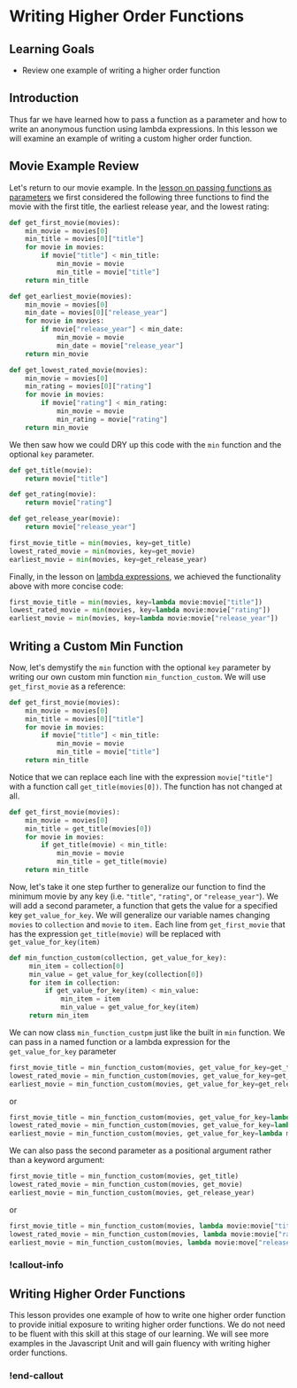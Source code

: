 # Writing Higher Order Functions

## Learning Goals

* Review one example of writing a higher order function

## Introduction

Thus far we have learned how to pass a function as a parameter and how to write an anonymous function using lambda expressions. In this lesson we will examine an example of writing a custom higher order function. 

## Movie Example Review

Let's return to our movie example. In the [lesson on passing functions as parameters](./min-max-sorted.md) we first considered the following three functions to find the movie with the first title, the earliest release  year, and the lowest rating:

```py    
def get_first_movie(movies):
    min_movie = movies[0]
    min_title = movies[0]["title"]
    for movie in movies:
        if movie["title"] < min_title:
            min_movie = movie
            min_title = movie["title"]
    return min_title

def get_earliest_movie(movies):
    min_movie = movies[0]
    min_date = movies[0]["release_year"]
    for movie in movies:
        if movie["release_year"] < min_date:
            min_movie = movie
            min_date = movie["release_year"]
    return min_movie

def get_lowest_rated_movie(movies):
    min_movie = movies[0]
    min_rating = movies[0]["rating"]
    for movie in movies:
        if movie["rating"] < min_rating:
            min_movie = movie
            min_rating = movie["rating"]
    return min_movie
```

We then saw how we could DRY up this code with the `min` function and the optional `key` parameter.

```py
def get_title(movie):
    return movie["title"]

def get_rating(movie):
    return movie["rating"]

def get_release_year(movie):
    return movie["release_year"]

first_movie_title = min(movies, key=get_title)
lowest_rated_movie = min(movies, key=get_movie)
earliest_movie = min(movies, key=get_release_year)
```

Finally, in the lesson on [lambda expressions](./lambdas.md), we achieved the functionality above with more concise code:

```py
first_movie_title = min(movies, key=lambda movie:movie["title"])
lowest_rated_movie = min(movies, key=lambda movie:movie["rating"])
earliest_movie = min(movies, key=lambda movie:movie["release_year"])
```

## Writing a Custom Min Function

Now, let's demystify the `min` function with the optional `key` parameter by writing our own custom min function `min_function_custom`. We will use `get_first_movie` as a reference:

```py
def get_first_movie(movies):
    min_movie = movies[0]
    min_title = movies[0]["title"]
    for movie in movies:
        if movie["title"] < min_title:
            min_movie = movie
            min_title = movie["title"]
    return min_title
```

Notice that we can replace each line with the expression `movie["title"]` with a function call `get_title(movies[0])`. The function has not changed at all.

```py
def get_first_movie(movies):
    min_movie = movies[0]
    min_title = get_title(movies[0])
    for movie in movies:
        if get_title(movie) < min_title:
            min_movie = movie
            min_title = get_title(movie)
    return min_title
```

Now, let's take it one step further to generalize our function to find the minimum movie by any key (i.e. `"title"`, `"rating"`, or `"release_year"`). We will add a second parameter, a function that gets the value for a specified key `get_value_for_key`. We will generalize our variable names changing `movies` to `collection` and `movie` to `item.` Each line from `get_first_movie` that has the expression `get_title(movie)` will be replaced with `get_value_for_key(item)`

```py
def min_function_custom(collection, get_value_for_key):
     min_item = collection[0]
     min_value = get_value_for_key(collection[0])
     for item in collection:
         if get_value_for_key(item) < min_value:
             min_item = item
             min_value = get_value_for_key(item)
     return min_item
```

We can now class `min_function_custpm` just like the built in `min` function. We can pass in a named function or a lambda expression for the `get_value_for_key` parameter

```py
first_movie_title = min_function_custom(movies, get_value_for_key=get_title)
lowest_rated_movie = min_function_custom(movies, get_value_for_key=get_movie)
earliest_movie = min_function_custom(movies, get_value_for_key=get_release_year)
```
or 

```py
first_movie_title = min_function_custom(movies, get_value_for_key=lambda movie:movie["title"])
lowest_rated_movie = min_function_custom(movies, get_value_for_key=lambda movie:movie["rating"])
earliest_movie = min_function_custom(movies, get_value_for_key=lambda movie:movie["release_year"])
```

We can also pass the second parameter as a positional argument rather than a keyword argument:

```py
first_movie_title = min_function_custom(movies, get_title)
lowest_rated_movie = min_function_custom(movies, get_movie)
earliest_movie = min_function_custom(movies, get_release_year)
```
or 

```py
first_movie_title = min_function_custom(movies, lambda movie:movie["title"])
lowest_rated_movie = min_function_custom(movies, lambda movie:movie["rating"])
earliest_movie = min_function_custom(movies, lambda movie:move["release_year"])
```

<!-- available callout types: info, success, warning, danger, secondary, star  -->
### !callout-info

## Writing Higher Order Functions

This lesson provides one example of how to write one higher order function to provide initial exposure to writing higher order functions. We do not need to be fluent with this skill at this stage of our learning. We will see more examples in the Javascript Unit and will gain fluency with writing higher order functions.

### !end-callout